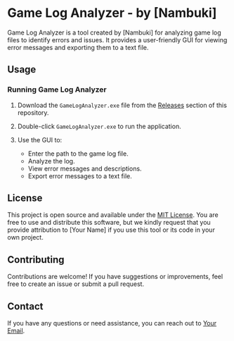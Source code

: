 # Game Log Analyzer - by [Nambuki]

Game Log Analyzer is a tool created by [Nambuki] for analyzing game log files to identify errors and issues. It provides a user-friendly GUI for viewing error messages and exporting them to a text file.

## Usage

### Running Game Log Analyzer

1. Download the `GameLogAnalyzer.exe` file from the [Releases](https://github.com/yourusername/GameLogAnalyzer/releases) section of this repository.

2. Double-click `GameLogAnalyzer.exe` to run the application.

3. Use the GUI to:

   - Enter the path to the game log file.
   - Analyze the log.
   - View error messages and descriptions.
   - Export error messages to a text file.

## License

This project is open source and available under the [MIT License](LICENSE). You are free to use and distribute this software, but we kindly request that you provide attribution to [Your Name] if you use this tool or its code in your own project.

## Contributing

Contributions are welcome! If you have suggestions or improvements, feel free to create an issue or submit a pull request.

## Contact

If you have any questions or need assistance, you can reach out to [Your Email](mailto:Nambuki@proton.me).
